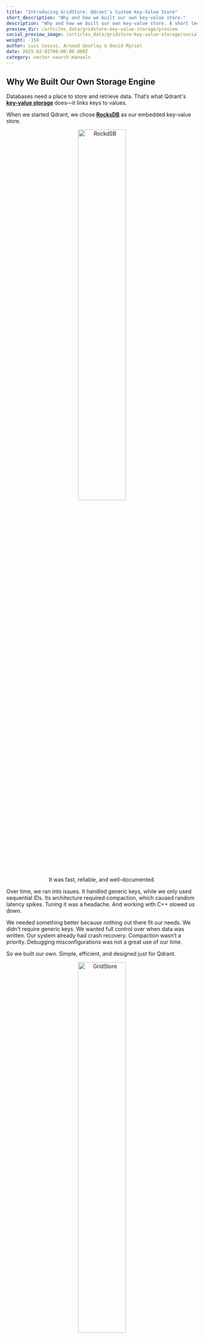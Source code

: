 ```yaml
---
title: "Introducing GridStore: Qdrant's Custom Key-Value Store"
short_description: "Why and how we built our own key-value store."
description: "Why and how we built our own key-value store. A short technical report on our procedure and results."
preview_dir: /articles_data/gridstore-key-value-storage/preview
social_preview_image: /articles_data/gridstore-key-value-storage/social-preview.png
weight: -150
author: Luis Cossio, Arnaud Gourlay & David Myriel
date: 2025-02-01T00:00:00.000Z
category: vector-search-manuals
---
```


## Why We Built Our Own Storage Engine

Databases need a place to store and retrieve data. That’s what Qdrant's [**key-value storage**](https://en.wikipedia.org/wiki/Key–value_database) does—it links keys to values.

When we started Qdrant, we chose [**RocksDB**](https://rocksdb.org) as our embedded key-value store.
<div style="text-align: center;">
  <img src="/articles_data/gridstore-key-value-storage/rocksdb.jpg" alt="RockdSB" style="width: 50%;">
  <p>It was fast, reliable, and well-documented.</p>
</div>

Over time, we ran into issues. It handled generic keys, while we only used sequential IDs. Its architecture required compaction, which caused random latency spikes. Tuning it was a headache. And working with C++ slowed us down.

We needed something better because nothing out there fit our needs. We didn’t require generic keys. We wanted full control over when data was written. Our system already had crash recovery. Compaction wasn’t a priority. Debugging misconfigurations was not a great use of our time.

So we built our own. Simple, efficient, and designed just for Qdrant.
<div style="text-align: center;">
  <img src="/articles_data/gridstore-key-value-storage/gridstore.png" alt="GridStore" style="width: 50%;">
  <p>A completely custom key-value store.</p>
</div>

**Our first challenge?** Figuring out the best way to handle sequential keys and variable-sized data.

## GridStore Architecture: Three Main Components
![gridstore](/articles_data/gridstore-key-value-storage/gridstore-2.png)

GridStore’s architecture is built around three key components that enable fast lookups and efficient space management:
| Component                  | Description                                                                                   |
|----------------------------|-----------------------------------------------------------------------------------------------|
| The Data Layer                 | Stores values in fixed-sized blocks and retrieves them using a pointer-based lookup system.    |
| The Mask Layer                 | Uses a bitmask to track which blocks are in use and which are available.                      |
| The Region Gap Layer | Manages block availability at a higher level, allowing for quick space allocation.            |

### 1. The Data Layer for Fast Storage and Retrieval
At the core of GridStore is **The Data Layer**, which is designed to retrieve values quickly based on their keys. This structure allows for both efficient reads and a simple method of appending new values.

Instead of scanning through an index, GridStore stores keys in a structured array of pointers, where each pointer tells the system exactly where a value starts and how long it is. 

{{< figure src="/articles_data/gridstore-key-value-storage/architecture-1.png" alt="The Data Layer" caption="The Data Layer" >}}

This makes lookups incredibly fast. For example, finding key 3 is just a matter of jumping to the third position in the pointer array and reading the value. 

However, because values are of variable size, the data itself is stored in fixed-sized blocks, which are grouped into larger page files. When inserting a value, GridStore allocates one or more consecutive blocks to store it, ensuring that each block only holds data from a single value. 

### 2. The Bitmask Layer for Efficient Updates
**The Bitmask Layer** helps GridStore handle updates and deletions without the need for expensive data compaction. Instead of maintaining complex metadata for each block, GridStore tracks usage with a bitmask, where each bit represents a block, with 1 for used, 0 for free.  

{{< figure src="/articles_data/gridstore-key-value-storage/architecture-2.png" alt="The Mask Layer" caption="Adding the Mask Layer" >}}

This makes it easy to determine where new values can be written. When a value is deleted, its pointer is removed, and the corresponding blocks in the bitmask are marked as available. Similarly, when updating a value, the new version is written elsewhere, and the old blocks are freed.

This approach ensures that GridStore doesn’t waste space, but as the storage grows, scanning large bitmasks for available blocks can become computationally expensive.

### 3. The Region Gap Layer for Effective Storage
To further optimize space management, GridStore introduces **The Region Gap Layer**, which provide a higher-level view of block availability. 

Instead of scanning the entire bitmask, GridStore groups blocks into regions and keeps track of the largest contiguous free space within each region, known as a **The Region Gap**. By also storing the leading and trailing gaps of each region, the system can efficiently combine multiple regions when needed for storing large values. 

{{< figure src="/articles_data/gridstore-key-value-storage/architecture-3.png" alt="The Region Gap Layer" caption="Complete Architecture With the Region Gap Layer" >}}

This layered approach allows GridStore to locate available space quickly, reducing the need for large-scale scans while keeping memory overhead minimal. With this system, finding storage space for new values requires scanning only a tiny fraction of the total metadata, making updates and insertions highly efficient.

## GridStore in Production: Maintaining Data Integrity 
![gridstore](/articles_data/gridstore-key-value-storage/gridstore-1.png)

GridStore’s architecture introduces multiple interdependent structures that must remain in sync to ensure data integrity:
- **The Data Layer** associates each key with its location in storage, including page ID, block offset, and block count.
- **The Bitmask Layer** keeps track of which blocks are occupied and which are free.
- **The Gap Region Layer** provides an indexed view of free blocks for efficient space allocation.

Every time a new value is inserted or an existing value is updated, all these components need to be modified in a coordinated way.

### When Things Break in Real Life
However, real-world systems don’t operate in a vacuum. Failures happen: software bugs cause unexpected crashes, memory exhaustion forces processes to terminate, disks fail to persist data reliably, and power losses can interrupt operations at any moment. 

*The critical question is: what happens if a failure occurs while updating these structures?*

If one component is updated but another isn’t, the entire system could become inconsistent. Worse, if an operation is only partially written to disk, it could lead to orphaned data, unusable space, or even data corruption.

### Stability Through Idempotency: Recovering With WAL
To guard against these risks, GridStore relies on a [Write-Ahead Log (WAL)](/documentation/concepts/storage/). Before committing an operation, Qdrant ensures that it is at least recorded in the WAL. If a crash happens before all updates are flushed, the system can safely replay operations from the log. 

This recovery mechanism introduces another essential property: [**idempotency**](https://en.wikipedia.org/wiki/Idempotence). 

The storage system must be designed so that reapplying the same operation after a failure leads to the same final state as if the operation had been applied just once.

### The Grand Solution: Lazy Updates
To achieve this, **GridStore completes updates lazily**, prioritizing the most critical part of the write: the data itself. 
|                                                                                                                |
|-----------------------------------------------------------------------------------------------------------------------------|
| 👉 Instead of immediately updating all metadata structures, it writes the new value first while keeping pending changes in memory. |
| 👉 The system only finalizes these updates when explicitly requested, ensuring that a crash never results in marking data as deleted before the update has been safely persisted. |
| 👉 In the worst-case scenario, GridStore may need to write the same data twice, leading to minor space overhead, but it will never corrupt the storage by overwriting valid data. |

## Testing: Can GridStore Handle the Pressure?
![gridstore](/articles_data/gridstore-key-value-storage/gridstore-3.png)

### Model Testing

GridStore can be tested efficiently using model testing, which compares its behavior to a simple in-memory hash map. Since GridStore should function like a persisted hash map, this method quickly detects inconsistencies.

The process is straightforward:
1. Initialize a GridStore instance and an empty hash map.
2. Run random operations (put, delete, update) on both.
3. Verify that results match after each operation.
4. Compare all keys and values to ensure consistency.

This approach provides high test coverage, exposing issues like incorrect persistence or faulty deletions. Running large-scale model tests ensures GridStore remains reliable in real-world use.

Here is a naive way to generate operations in Rust.

```rust

enum Operation {
    Put(PointOffset, Payload),
    Delete(PointOffset),
    Update(PointOffset, Payload),
}

impl Operation {
    fn random(rng: &mut impl Rng, max_point_offset: u32) -> Self {
        let point_offset = rng.random_range(0..=max_point_offset);
        let operation = rng.gen_range(0..3);
        match operation {
            0 => {
                let size_factor = rng.random_range(1..10);
                let payload = random_payload(rng, size_factor);
                Operation::Put(point_offset, payload)
            }
            1 => Operation::Delete(point_offset),
            2 => {
                let size_factor = rng.random_range(1..10);
                let payload = random_payload(rng, size_factor);
                Operation::Update(point_offset, payload)
            }
            _ => unreachable!(),
        }
    }
}
```
Model testing is a high-value way to catch bugs, especially when your system mimics a well-defined component like a hash map. If your storage behaves predictably, this method is a no-brainer.

We could have tested against RocksDB, but speed mattered more. A simple hash map let us run massive test sequences quickly, exposing issues faster.

For even sharper debugging, Property-Based Testing adds automated test generation and shrinking. It pinpoints failures with minimal test cases, making bug hunting faster and more effective.

### Crash Testing

Designing for crash resilience is one thing, and proving it works under stress is another. To push Qdrant’s data integrity to the limit, we built [**Crasher**](https://github.com/qdrant/crasher), a test bench that brutally kills and restarts Qdrant while it handles a heavy update workload.

Crasher runs a loop that continuously writes data, then randomly crashes Qdrant. On each restart, Qdrant replays its [**Write-Ahead Log (WAL)**](/documentation/concepts/storage/), and we verify if data integrity holds. Possible anomalies include:
- Missing data (points, vectors, or payloads)
- Corrupt payload values

This aggressive yet simple approach has uncovered real-world issues when run for extended periods. While we also use chaos testing for distributed setups, Crasher excels at fast, repeatable failure testing in a local environment.

## Testing GridStore Performance: Benchmarks
![gridstore](/articles_data/gridstore-key-value-storage/gridstore-4.png)

To measure the impact of our new storage engine, we used [**Bustle, a key-value storage benchmarking framework**](https://github.com/jonhoo/bustle), to compare GridStore against RocksDB. We tested three workloads:

| Workload Type                | Operation Distribution            |
|------------------------------|-----------------------------------|
| Read-heavy                   | 95% reads                         |
| Insert-heavy                 | 80% inserts                       |
| Update-heavy                 | 50% updates  

#### The results speak for themselves:

Average latency for reads, inserts and updates is lower across the board. 

This shows a clear boost in performance. As we can see, the investment in GridStore is paying off.
![image.png](/articles_data/gridstore-key-value-storage/1.png)

### End-to-End Benchmarking

Now, let’s test the impact on a real Qdrant instance. So far, we’ve only implemented GridStore for [**payloads**](/documentation/concepts/payload/) and [**sparse vector**](/documentation/concepts/vectors/#sparse-vectors), but even this partial switch should show noticeable improvements.

For benchmarking, we used our in-house [**bfb tool**](https://github.com/qdrant/bfb) to generate a workload. Our configuration:

```json
bfb -n 2000000 --max-id 1000000 \
    --sparse-vectors 0.02 \
    --set-payload \
    --on-disk-payload \
    --dim 1 \
    --sparse-dim 5000 \
    --bool-payloads \
    --keywords 100 \
    --float-payloads true \
    --int-payloads 100000 \
    --text-payloads \
    --text-payload-length 512 \
    --skip-field-indices \
    --jsonl-updates ./rps.jsonl
```
This benchmark upserts 1 million points twice. Each point has: 
- A medium to large payload
- A tiny dense vector (dense vectors use a different storage type)
- A sparse vector

---------------------------
#### Additional configuration:

1. The test we conducted updated payload data separately in another request. 

2. There were no payload indices, which ensured we measured pure ingestion speed.

3. Finally, we gathered log latency metrics for analysis.

---------------------------

We ran this against Qdrant 1.12.6, toggling between the old and new storage backends. 

### Final Result 

Data ingestion is twice and fast with a smoother throughput — a massive win! 

![image.png](/articles_data/gridstore-key-value-storage/2.png)

We optimized for speed, and it paid off—but what about storage size?
- GridStore: 2333MB
- RocksDB: 2319MB

Technically, RocksDB is slightly smaller, but the difference is negligible compared to the 2x faster ingestion and more stable throughput. A small trade-off for a big performance gain! 🚀